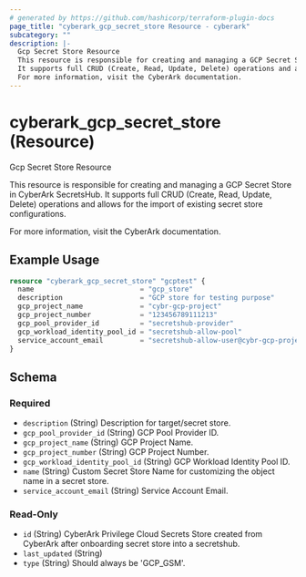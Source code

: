 ```yaml
---
# generated by https://github.com/hashicorp/terraform-plugin-docs
page_title: "cyberark_gcp_secret_store Resource - cyberark"
subcategory: ""
description: |-
  Gcp Secret Store Resource
  This resource is responsible for creating and managing a GCP Secret Store in CyberArk SecretsHub.
  It supports full CRUD (Create, Read, Update, Delete) operations and allows for the import of existing secret store configurations.
  For more information, visit the CyberArk documentation.
---
```


# cyberark_gcp_secret_store (Resource)

Gcp Secret Store Resource

This resource is responsible for creating and managing a GCP Secret Store in CyberArk SecretsHub.
It supports full CRUD (Create, Read, Update, Delete) operations and allows for the import of existing secret store configurations.

For more information, visit the CyberArk documentation.

## Example Usage

```terraform
resource "cyberark_gcp_secret_store" "gcptest" {
  name                          = "gcp_store"
  description                   = "GCP store for testing purpose"
  gcp_project_name              = "cybr-gcp-project"
  gcp_project_number            = "123456789111213"
  gcp_pool_provider_id          = "secretshub-provider"
  gcp_workload_identity_pool_id = "secretshub-allow-pool"
  service_account_email         = "secretshub-allow-user@cybr-gcp-project-xxxx.iam.gserviceaccount.com"
}
```

<!-- schema generated by tfplugindocs -->
## Schema

### Required

- `description` (String) Description for target/secret store.
- `gcp_pool_provider_id` (String) GCP Pool Provider ID.
- `gcp_project_name` (String) GCP Project Name.
- `gcp_project_number` (String) GCP Project Number.
- `gcp_workload_identity_pool_id` (String) GCP Workload Identity Pool ID.
- `name` (String) Custom Secret Store Name for customizing the object name in a secret store.
- `service_account_email` (String) Service Account Email.

### Read-Only

- `id` (String) CyberArk Privilege Cloud Secrets Store created from CyberArk after onboarding secret store into a secretshub.
- `last_updated` (String)
- `type` (String) Should always be 'GCP_GSM'.
